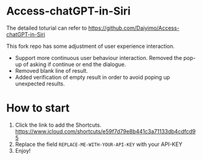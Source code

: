 # Access-chatGPT-in-Siri
The detailed toturial can refer to https://github.com/Daiyimo/Access-chatGPT-in-Siri

This fork repo has some adjustment of user experience interaction.
- Support more continuous user behaviour interaction. Removed the pop-up of asking if continue or end the dialogue. 
- Removed blank line of result.
- Added verification of empty result in order to avoid poping up unexpected results.

# How to start
1. Click the link to add the Shortcuts. 
https://www.icloud.com/shortcuts/e59f7d79e8b441c3a71133db4cdfcd95
2. Replace the field `REPLACE-ME-WITH-YOUR-API-KEY` with your API-KEY
3. Enjoy!
